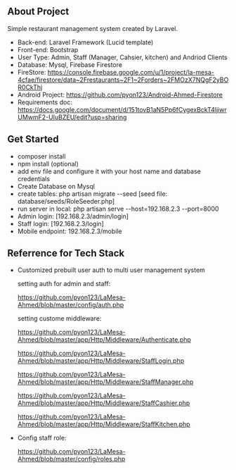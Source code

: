 
## About Project

Simple restaurant management system created by Laravel.

- Back-end: Laravel Framework (Lucid template)
- Front-end: Bootstrap
- User Type: Admin, Staff (Manager, Cahsier, kitchen) and Andriod Clients
- Database: Mysql, Firebase Firestore
- FireStore: https://console.firebase.google.com/u/1/project/la-mesa-4cfae/firestore/data~2Frestaurants~2F1~2Forders~2FMOzX7NQgF2yBOR0CkThj
- Android Project: https://github.com/pyon123/Android-Ahmed-Firestore
- Requirements doc: https://docs.google.com/document/d/151tovB1aN5Pp6fCygexBckT4ljiwrUMwmF2-UIuBZEU/edit?usp=sharing

## Get Started

- composer install
- npm install (optional)
- add env file and configure it with your host name and database credentials
- Create Database on Mysql
- create tables: php artisan migrate --seed
    [seed file: database/seeds/RoleSeeder.php]
- run server in local: php artisan serve --host=192.168.2.3 --port=8000
- Admin login: [192.168.2.3/admin/login]
- Staff login: [192.168.2.3/login]
- Mobile endpoint: 192.168.2.3/mobile

## Referrence for Tech Stack

- Customized prebuilt user auth to multi user management system

    setting auth for admin and staff: 
    
    https://github.com/pyon123/LaMesa-Ahmed/blob/master/config/auth.php
    
    setting custome middleware: 
    
    https://github.com/pyon123/LaMesa-Ahmed/blob/master/app/Http/Middleware/Authenticate.php
    
    https://github.com/pyon123/LaMesa-Ahmed/blob/master/app/Http/Middleware/StaffLogin.php
    
    https://github.com/pyon123/LaMesa-Ahmed/blob/master/app/Http/Middleware/StaffManager.php
    
    https://github.com/pyon123/LaMesa-Ahmed/blob/master/app/Http/Middleware/StaffCashier.php
    
    https://github.com/pyon123/LaMesa-Ahmed/blob/master/app/Http/Middleware/StaffKitchen.php
    
 - Config staff role:
 
    https://github.com/pyon123/LaMesa-Ahmed/blob/master/config/roles.php



